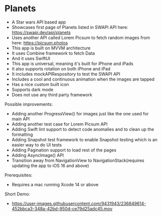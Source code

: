 # Planets
- A Star wars API based app
- Showcases first page of Planets listed in SWAPI API here: https://swapi.dev/api/planets
- Uses another API called Lorem Picsum to fetch random images from here: https://picsum.photos
- This app is built on MVVM architecture 
- It uses Combine framework to fetch Data
- And it uses SwiftUI 
- This app is universal, meaning it's built for iPhone and iPads
- It also supports rotation on both iPhone and iPad
- It includes mockAPIRespository to test the SWAPI API
- Includes a cool and continuous animation when the images are tapped 
- Has a nice custom built icon
- Supports dark mode
- Does not use any third party framework

Possible improvements:
- Adding another ProgressView() for images just like the one used for main API
- Adding another test case for Lorem Picsum API
- Adding Swift lint support to detect code anomalies and to clean up the formatting
- Adding Snapshot test framework to enable Snapshot testing which is an easier way to do UI tests 
- Adding Pagination support to load rest of the pages
- Adding AsyncImage() API 
- Transition away from NavigationView to NavigationStack(requires updating the app to iOS 16 and above)

Prerequisites:
- Requires a mac running Xcode 14 or above

Short Demo:
- https://user-images.githubusercontent.com/9431943/236849614-452bbca3-348a-42bd-950d-ce79d25adc45.mov

